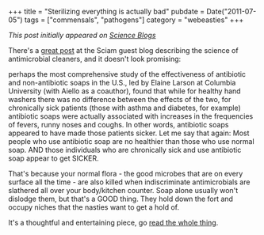 +++
title = "Sterilizing everything is actually bad"
pubdate = Date("2011-07-05")
tags = ["commensals", "pathogens"]
category = "webeasties"
+++

_This post initially appeared on [Science Blogs](http://scienceblogs.com/webeasties)_

There's a [great post](http://www.scientificamerican.com/blog/post.cfm?id=scientists-discover-that-antimicrob-2011-07-05) at the Sciam guest blog describing the science of antimicrobial cleaners, and it doesn't look promising:

perhaps the most comprehensive study of the effectiveness of antibiotic and non-antibiotic soaps in the U.S., led by Elaine Larson at Columbia University (with Aiello as a coauthor), found that while for healthy hand washers there was no difference between the effects of the two, for chronically sick patients (those with asthma and diabetes, for example) antibiotic soaps were actually associated with increases in the frequencies of fevers, runny noses and coughs. In other words, antibiotic soaps appeared to have made those patients sicker. Let me say that again: Most people who use antibiotic soap are no healthier than those who use normal soap. AND those individuals who are chronically sick and use antibiotic soap appear to get SICKER.

That's because your normal flora - the good microbes that are on every surface all the time - are also killed when indiscriminate antimicrobials are slathered all over your body/kitchen counter. Soap alone usually won't dislodge them, but that's a GOOD thing. They hold down the fort and occupy niches that the nasties want to get a hold of.

It's a thoughtful and entertaining piece, go [read the whole thing](http://www.scientificamerican.com/blog/post.cfm?id=scientists-discover-that-antimicrob-2011-07-05).

      
  

